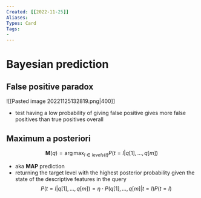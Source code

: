 ```yaml
---
Created: [[2022-11-25]]
Aliases: 
Types: Card
Tags: 
- 
---
```

# Bayesian prediction
## False positive paradox
![[Pasted image 20221125132819.png|400]]
- test having a low probability of giving false positive gives more false positives than true positives overall
## Maximum a posteriori
$$\mathbf{M}(q)=\arg\max_{l\in levels(t)}P(t=l|q[1],\dots,q[m])$$
- aka **MAP** prediction
- returning the target level with the highest posterior probability given the state of the descriptive features in the query
$$P(t=l|q[1],\dots,q[m])=\eta\cdot P(q[1],\dots,q[m]|t=l)P(t=l)$$
